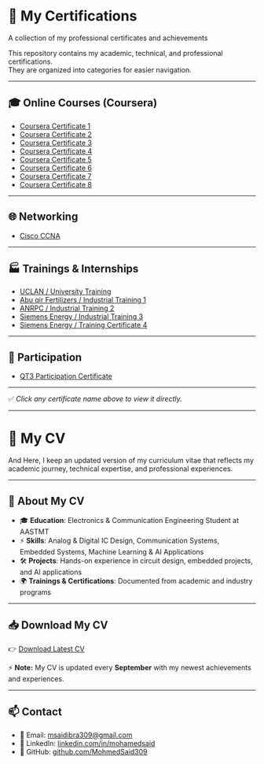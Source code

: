 # 📜 My Certifications
A collection of my professional certificates and achievements

This repository contains my academic, technical, and professional certifications.  
They are organized into categories for easier navigation.  

---

## 🎓 Online Courses (Coursera)
- [Coursera Certificate 1](Coursera%201B3ZH1PJRLEG.pdf)
- [Coursera Certificate 2](Coursera%201LQ9N188SWWE.pdf)
- [Coursera Certificate 3](Coursera%2035X61ZISEA82.pdf)
- [Coursera Certificate 4](Coursera%20A3633JDV42HK%20(2).pdf)
- [Coursera Certificate 5](Coursera%20CUSVSXVBSIWA.pdf)
- [Coursera Certificate 6](Coursera%20IVO8AID8S9QC_copy.pdf)
- [Coursera Certificate 7](Coursera%20IZDX1IUCX2VH.pdf)
- [Coursera Certificate 8](Coursera%20ZWMGN78SAM44.pdf)

---

## 🌐 Networking
- [Cisco CCNA](DOC-20250816-WA0007..pdf)

---

## 🏭 Trainings & Internships
- [UCLAN / University Training](DOC-20250816-WA0006..pdf)  
- [Abu qir Fertilizers / Industrial Training 1](DOC-20250816-WA0008..pdf)  
- [ANRPC / Industrial Training 2](DOC-20250816-WA0025..pdf)  
- [Siemens Energy / Industrial Training 3](DOC-20250816-WA0009..pdf)  
- [Siemens Energy / Training Certificate 4](CamScanner%2008-29-2025%2017.57.pdf)  

---

## 📑 Participation
- [QT3 Participation Certificate](QT3_Participation_Certificate.pdf)  

---

✅ *Click any certificate name above to view it directly.*


---

# 📄 My CV  

And Here, I keep an updated version of my curriculum vitae that reflects my academic journey, technical expertise, and professional experiences.  

---

## 🔹 About My CV  
- 🎓 **Education**: Electronics & Communication Engineering Student at AASTMT  
- ⚡ **Skills**: Analog & Digital IC Design, Communication Systems, Embedded Systems, Machine Learning & AI Applications  
- 🛠 **Projects**: Hands-on experience in circuit design, embedded projects, and AI applications  
- 🌍 **Trainings & Certifications**: Documented from academic and industry programs  

---

## 📥 Download My CV  
👉 [Download Latest CV](./Mohamed_Said_CV.pdf)  

⚡ **Note:** My CV is updated every **September** with my newest achievements and experiences.  

---

## 📫 Contact  
- 📧 Email: msaidibra309@gmail.com
- 💼 LinkedIn: [linkedin.com/in/mohamedsaid](https://linkedin.com/in/mohamedsaid)  
- 🐙 GitHub: [github.com/MohmedSaid309](https://github.com/MohmedSaid309)
